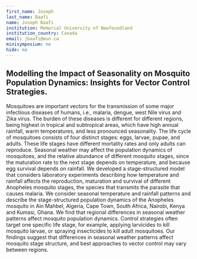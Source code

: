 ```yaml
---
first_name: Joseph
last_name: Baafi
name: Joseph Baafi
institution: Memorial University of Newfoundland
institution_country: Canada
email: jbaafi@mun.ca
minisymposium: no
hide: no
---
```


## Modelling the Impact of Seasonality on Mosquito Population Dynamics: Insights for Vector Control Strategies.

Mosquitoes are important vectors for the transmission of some major infectious diseases of humans, i.e., malaria, dengue, west Nile virus and Zika virus. The burden of these diseases is different for different regions, being highest in tropical and subtropical areas, which have high annual rainfall, warm temperatures, and less pronounced seasonality. The life cycle of mosquitoes consists of four distinct stages: eggs, larvae, pupae, and adults. These life stages have different mortality rates and only adults can reproduce. Seasonal weather may affect the population dynamics of mosquitoes, and the relative abundance of different mosquito stages, since the maturation rate to the next stage depends on temperature, and because egg survival depends on rainfall. We developed a stage-structured model that considers laboratory experiments describing how temperature and rainfall affects the reproduction, maturation and survival of different Anopheles mosquito stages, the species that transmits the parasite that causes malaria. We consider seasonal temperature and rainfall patterns and describe the stage-structured population dynamics of the Anopheles mosquito in Ain Mahbel, Algeria, Cape Town, South Africa, Nairobi, Kenya and Kumasi, Ghana. We find that regional differences in seasonal weather patterns affect mosquito population dynamics. Control strategies often target one specific life stage, for example, applying larvicides to kill mosquito larvae, or spraying insecticides to kill adult mosquitoes. Our findings suggest that differences in seasonal weather patterns affect mosquito stage structure, and best approaches to vector control may vary between regions.


